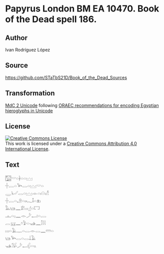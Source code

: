 # Papyrus London BM EA 10470. Book of the Dead spell 186.

## Author 

Ivan Rodríguez López

## Source 

https://github.com/STaTbS21D/Book_of_the_Dead_Sources

## Transformation 

[MdC 2 Unicode](https://statbs21d.github.io/mdc2unicode.html) following [ORAEC recommendations for encoding Egyptian hieroglyphs in Unicode](https://github.com/oraec/recommendations-encoding-hieroglyphs)

## License 

<a rel="license" href="http://creativecommons.org/licenses/by/4.0/"><img alt="Creative Commons License" style="border-width:0" src="https://i.creativecommons.org/l/by/4.0/88x31.png" /></a><br />This work is licensed under a <a rel="license" href="http://creativecommons.org/licenses/by/4.0/">Creative Commons Attribution 4.0 International License</a>.

## Text 

<hiero>𓉡𓎟𓏏𓋀𓏏𓏏𓈉<br>
𓏶𓐛𓏏𓅨𓂋𓏏𓈉𓎟𓏏<br>
𓇾𓂦𓂋𓏏𓈉𓁹𓏏𓏤𓇳𓏤𓀭<br>
𓏶𓐛𓏏𓄂𓏏𓏤𓆑𓄤𓏏𓁷𓏤<br>
𓅓𓊞𓈖𓁨𓏥𓊨𓏏𓉐<br>
𓊵𓏏𓊪𓈖𓁹𓌳𓂝𓏏𓐙<br>
𓐛𓄚𓈖𓏌𓅱𓏏𓊛𓈖𓎿𓇋𓇋<br>
𓏥𓏏𓄿𓊃𓏏𓂋𓁹𓂋𓈖𓏠𓏏<br>
𓊞𓅨𓂋𓏏𓂋𓍑𓄿<br>
𓊛𓅮𓌳𓂝𓆄𓏏𓏭<br></hiero>